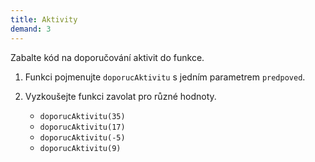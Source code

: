 ```yaml
---
title: Aktivity
demand: 3
---
```


Zabalte kód na doporučování aktivit do funkce.

1. Funkci pojmenujte `doporucAktivitu` s jedním parametrem `predpoved`.

1. Vyzkoušejte funkci zavolat pro různé hodnoty.

   - `doporucAktivitu(35)`
   - `doporucAktivitu(17)`
   - `doporucAktivitu(-5)`
   - `doporucAktivitu(9)`
